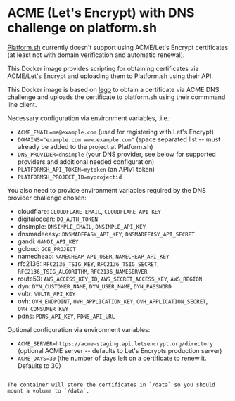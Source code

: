 # ACME (Let's Encrypt) with DNS challenge on platform.sh

[Platform.sh](https://platform.sh) currently doesn't support using
ACME/Let's Encrypt certificates (at least not with domain verification
and automatic renewal).

This Docker image provides scripting for obtaining certificates via
ACME/Let's Encrypt and uploading them to Platform.sh using their API.

This Docker image is based on [lego](https://github.com/xenolf/lego)
to obtain a certificate via ACME DNS challenge and uploads the
certificate to platform.sh using their commmand line client.

Necessary configuration via environment variables, .i.e.:

 * `ACME_EMAIL=me@example.com` (used for registering with Let's Encrypt)
 * `DOMAINS="example.com www.example.com"` (space separated list --
   must already be added to the project at Platform.sh)
 * `DNS_PROVIDER=dnsimple` (your DNS provider, see below for supported
   providers and additional needed configuration)
 * `PLATFORMSH_API_TOKEN=mytoken` (an APIv1 token)
 * `PLATFORMSH_PROJECT_ID=myprojectid`


You also need to provide environment variables required by the DNS provider challenge chosen:

 * cloudflare: `CLOUDFLARE_EMAIL`, `CLOUDFLARE_API_KEY`
 * digitalocean: `DO_AUTH_TOKEN`
 * dnsimple: `DNSIMPLE_EMAIL`, `DNSIMPLE_API_KEY`
 * dnsmadeeasy:	`DNSMADEEASY_API_KEY`, `DNSMADEEASY_API_SECRET`
 * gandi: `GANDI_API_KEY`
 * gcloud: `GCE_PROJECT`
 * namecheap: `NAMECHEAP_API_USER`, `NAMECHEAP_API_KEY`
 * rfc2136:	`RFC2136_TSIG_KEY`, `RFC2136_TSIG_SECRET`, `RFC2136_TSIG_ALGORITHM`, `RFC2136_NAMESERVER`
 * route53:	`AWS_ACCESS_KEY_ID`, `AWS_SECRET_ACCESS_KEY`, `AWS_REGION`
 * dyn: `DYN_CUSTOMER_NAME`, `DYN_USER_NAME`, `DYN_PASSWORD`
 * vultr: `VULTR_API_KEY`
 * ovh: `OVH_ENDPOINT`, `OVH_APPLICATION_KEY`, `OVH_APPLICATION_SECRET`, `OVH_CONSUMER_KEY`
 * pdns: `PDNS_API_KEY`, `PDNS_API_URL`

Optional configuration via environment variables:

* `ACME_SERVER=https://acme-staging.api.letsencrypt.org/directory`
(optional ACME server -- defaults to Let's Encrypts production server)
* `ACME_DAYS=30` (the number of days left on a certificate to renew
it. Defaults to 30)
```

The container will store the certificates in `/data` so you should
mount a volume to `/data`.
